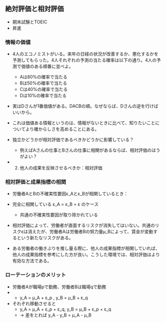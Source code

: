 ## 絶対評価と相対評価
- 期末試験とTOEIC
- 昇進

### 情報の価値
- 4人のエコノミストがいる。来年の日経の状況が改善するか、悪化するかを予測してもらった。4人それぞれの予測の当たる確率は以下の通り。4人の予測で価値のある順番に並べよ。
  - Aは80%の確率で当たる
  - Bは50%の確率で当たる
  - Cは40%の確率で当たる
  - Dは10%の確率で当たる
- 実はDさんが1番価値がある。DACBの順。なぜならば、Dさんの逆を行けばいいから。
- これは価値ある情報というのは、情報がないときに比べて、知りたいことについてより確からしさを高めることにある。

- 独立かどうかが相対評価であるべきかどうかに影響している？
  - 例えばAさんの仕事とBさんの仕事に相関があるならば、相対評価のほうがよい？
  
- 2) 他人の成果を反映させるべきか：相対評価

### 相対評価と成果指標の相関
- 労働者AとBの不確実性要因ε_Aとε_Bが相関しているとき：
- 完全に相関している ε_A = ε_B = ε のケース
  - 共通の不確実性要因が取り除かれている
- 相対評価によって、労働者が直面するリスクが消失してはいない。共通のリスクεは消えたが、労働者Aは労働者Bの努力量μ_Bによって、賃金が変動するという新たなリスクがある。

- ある労働者の働きぶりを推し量る際に、他人の成果指標が相関していれば、他人の成果指標を参考にした方が良い。こうした環境では、相対評価はより有効な方法である。

### ローテーションのメリット
- 労働者Aが職場pで勤務、労働者Bは職場qで勤務
- - y_A = μ_A + ε_p , y_B = μ_B + ε_q 
- それぞれ移動させると
  - y_A = μ_A + ε_p + ε_q, y_B = μ_B + ε_p + ε_q
  - -> 差をとれば y_A - y_B = μ_A - μ_B
  